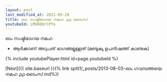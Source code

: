 ```yaml
---
layout: post
last_modified_at: 2021-03-29
title: ഓം സഷ്ടിഭാഗയ നമഹ ൧൧ ടൈംസ്
youtubeId: LMUH8QrCPfo
---
```

 
 
 ഓം സഷ്ടിഭാഗയ നമഹ 
 
 -  ആർക്കാണ് അറുപത് ഭാഗങ്ങളുള്ളത് (മണ്ടുക്യ ഉപനിഷത്ത് കാണുക) 
 
  
 
  
 
 
 
 
 
 


{% include youtubePlayer.html id=page.youtubeId %}
 
[Next]({{ site.baseurl }}{% link  split1/_posts/2013-08-03-ഓം ഗവമ്പത്തയെ നമഹ ൧൧ ടൈംസ്.md%})
 
